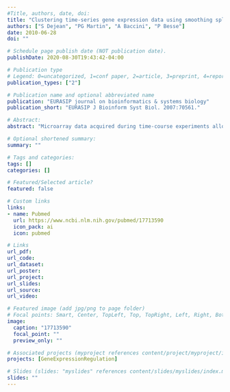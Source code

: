 ```yaml
---
#Title, authors, date, doi:
title: "Clustering time-series gene expression data using smoothing spline derivatives."
authors: ["S Dejean", "PG Martin", "A Baccini", "P Besse"]
date: 2010-06-28
doi: ""

# Schedule page publish date (NOT publication date).
publishDate: 2020-08-30T19:43:42-04:00

# Publication type
# Legend: 0=uncategorized, 1=conf paper, 2=article, 3=preprint, 4=report, 5=book, 6=book chapter, 7=thesis, 8=patent
publication_types: ["2"]

# Publication name and optional abbreviated name
publication: "EURASIP journal on bioinformatics & systems biology"
publication_short: "EURASIP J Bioinform Syst Biol. 2007:70561."

# Abstract:
abstract: "Microarray data acquired during time-course experiments allow the temporal variations in gene expression to be monitored. An original postprandial fasting experiment was conducted in the mouse and the expression of 200 genes was monitored with a dedicated macroarray at 11 time points between 0 and 72 hours of fasting. The aim of this study was to provide a relevant clustering of gene expression temporal profiles. This was achieved by focusing on the shapes of the curves rather than on the absolute level of expression. Actually, we combined spline smoothing and first derivative computation with hierarchical and partitioning clustering. A heuristic approach was proposed to tune the spline smoothing parameter using both statistical and biological considerations. Clusters are illustrated a posteriori through principal component analysis and heatmap visualization. Most results were found to be in agreement with the literature on the effects of fasting on the mouse liver and provide promising directions for future biological investigations."

# Optional shortened summary:
summary: ""

# Tags and categories:
tags: []
categories: []

# Featured/Selected article?
featured: false

# Custom links
links:
- name: Pubmed
  url: https://www.ncbi.nlm.nih.gov/pubmed/17713590
  icon_pack: ai
  icon: pubmed

# Links
url_pdf:
url_code:
url_dataset:
url_poster:
url_project:
url_slides:
url_source:
url_video:

# Featured image (add jpg/png to page folder)
# Focal points: Smart, Center, TopLeft, Top, TopRight, Left, Right, BottomLeft, Bottom, BottomRight
image: 
  caption: "17713590"
  focal_point: ""
  preview_only: ""

# Associated projects (myproject references content/project/myproject/index.md)
projects: [GeneExpressionRegulation]

# Slides (slides: "myslides" references content/slides/myslides/index.md)
slides: ""
---
```

